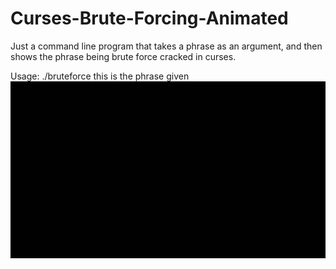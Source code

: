 # Curses-Brute-Forcing-Animated
Just a command line program that takes a phrase as an argument, and then shows the phrase being brute force cracked in curses.

Usage:
./bruteforce this is the phrase given
![Demo gif](https://raw.githubusercontent.com/JHunterMoore/Curses-Brute-Forcing-Animated/master/Untitled.gif)
